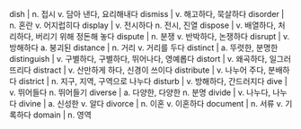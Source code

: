 dish	| n. 접시 v. 담아 낸다, 요리해내다
dismiss	| v. 해고하다, 묵살하다
disorder	| n. 혼란 v. 어지럽히다
display	| v. 전시하다 n. 전시, 진열
dispose	| v. 배열하다, 처리하다, 버리기 위해 정돈해 놓다
dispute	| n. 분쟁 v. 반박하다, 논쟁하다
disrupt	| v. 방해하다 a. 붕괴된
distance	| n. 거리 v. 거리를 두다
distinct	| a. 뚜렷한, 분명한
distinguish	| v. 구별하다, 구별하다, 뛰어나다, 영예롭다
distort	| v. 왜곡하다, 일그러뜨리다
distract	| v. 산만하게 하다, 신경이 쓰이다
distribute	| v. 나누어 주다, 분배하다
district	| n. 지구, 지역, 구역으로 나누다
disturb	| v. 방해하다, 간드러지다
dive	| v. 뛰어들다 n. 뛰어들기
diverse	| a. 다양한, 다양한 n. 분명
divide	| v. 나누다, 나누다
divine	| a. 신성한 v. 알다
divorce	| n. 이혼 v. 이혼하다
document	| n. 서류 v. 기록하다
domain	| n. 영역
